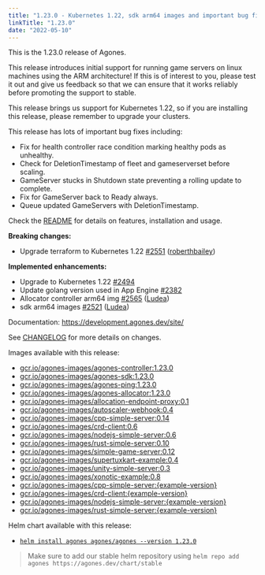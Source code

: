```yaml
---
title: "1.23.0 - Kubernetes 1.22, sdk arm64 images and important bug fixes "
linkTitle: "1.23.0"
date: "2022-05-10"
---
```


This is the 1.23.0 release of Agones.

This release introduces initial support for running game servers on linux machines using the ARM architecture! If this is of interest to you, please test it out and give us feedback so that we can ensure that it works reliably before promoting the support to stable.

This release brings us support for Kubernetes 1.22, so if you are installing this release, please remember to upgrade your clusters.

This release has lots of important bug fixes including:

* Fix for health controller race condition marking healthy pods as unhealthy.
* Check for DeletionTimestamp of fleet and gameserverset before scaling.
* GameServer stucks in Shutdown state preventing a rolling update to complete.
* Fix for GameServer back to Ready always.
* Queue updated GameServers with DeletionTimestamp.

Check the <a href="https://github.com/googleforgames/agones/tree/release-1.23.0" data-proofer-ignore>README</a> for details on features, installation and usage.

**Breaking changes:**

- Upgrade terraform to Kubernetes 1.22 [\#2551](https://github.com/googleforgames/agones/pull/2551) ([roberthbailey](https://github.com/roberthbailey))

**Implemented enhancements:**

- Upgrade to Kubernetes 1.22 [\#2494](https://github.com/googleforgames/agones/issues/2494)
- Update golang version used in App Engine  [\#2382](https://github.com/googleforgames/agones/issues/2382)
- Allocator controller arm64 img [\#2565](https://github.com/googleforgames/agones/pull/2565) ([Ludea](https://github.com/Ludea))
- sdk arm64 images [\#2521](https://github.com/googleforgames/agones/pull/2521) ([Ludea](https://github.com/Ludea))

Documentation: https://development.agones.dev/site/

See <a href="https://github.com/googleforgames/agones/blob/release-1.23.0/CHANGELOG.md" data-proofer-ignore>CHANGELOG</a> for more details on changes.

Images available with this release:

- [gcr.io/agones-images/agones-controller:1.23.0](https://gcr.io/agones-images/agones-controller:1.23.0)
- [gcr.io/agones-images/agones-sdk:1.23.0](https://gcr.io/agones-images/agones-sdk:1.23.0)
- [gcr.io/agones-images/agones-ping:1.23.0](https://gcr.io/agones-images/agones-ping:1.23.0)
- [gcr.io/agones-images/agones-allocator:1.23.0](https://gcr.io/agones-images/agones-allocator:1.23.0)
- [gcr.io/agones-images/allocation-endpoint-proxy:0.1](https://gcr.io/agones-images/allocation-endpoint-proxy:0.1)
- [gcr.io/agones-images/autoscaler-webhook:0.4](https://gcr.io/agones-images/autoscaler-webhook:0.4)
- [gcr.io/agones-images/cpp-simple-server:0.14](https://gcr.io/agones-images/cpp-simple-server:0.14)
- [gcr.io/agones-images/crd-client:0.6](https://gcr.io/agones-images/crd-client:0.6)
- [gcr.io/agones-images/nodejs-simple-server:0.6](https://gcr.io/agones-images/nodejs-simple-server:0.6)
- [gcr.io/agones-images/rust-simple-server:0.10](https://gcr.io/agones-images/rust-simple-server:0.10)
- [gcr.io/agones-images/simple-game-server:0.12](https://gcr.io/agones-images/simple-game-server:0.12)
- [gcr.io/agones-images/supertuxkart-example:0.4](https://gcr.io/agones-images/supertuxkart-example:0.4)
- [gcr.io/agones-images/unity-simple-server:0.3](https://gcr.io/agones-images/unity-simple-server:0.3)
- [gcr.io/agones-images/xonotic-example:0.8](https://gcr.io/agones-images/xonotic-example:0.8) 
- [gcr.io/agones-images/cpp-simple-server:{example-version}](https://gcr.io/agones-images/cpp-simple-server:{example-version})
- [gcr.io/agones-images/crd-client:{example-version}](https://gcr.io/agones-images/crd-client:{example-version})
- [gcr.io/agones-images/nodejs-simple-server:{example-version}](https://gcr.io/agones-images/nodejs-simple-server:{example-version})
- [gcr.io/agones-images/rust-simple-server:{example-version}](https://gcr.io/agones-images/rust-simple-server:{example-version})

Helm chart available with this release:

- <a href="https://agones.dev/chart/stable/agones-1.23.0.tgz" data-proofer-ignore>
  <code>helm install agones agones/agones --version 1.23.0</code></a>

> Make sure to add our stable helm repository using `helm repo add agones https://agones.dev/chart/stable`